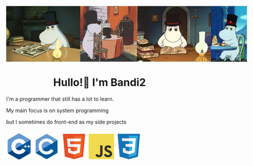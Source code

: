 <div align="center" style="display: flex;">
  <img height="150" src="moomin-papa-reading.gif"  />
  <img height="150" src="moominpapa-with-big-hat.gif"  />
  <img height="150" src="moominpapa-reading-2.gif"  />
  <img height="150" src="arrow-in-head.png"  />
</div>

###

<div>
<h1 align="center">Hullo!👋 I'm Bandi2</h1>
<p>I'm a programmer that still has a lot to learn.</p>
<p>My main focus is on system programming</p>
<p>but I sometimes do front-end as my side projects</p>
</div>

###

<div align="left">
  <img src="https://github.com/devicons/devicon/blob/v2.16.0/icons/cplusplus/cplusplus-original.svg" height="70" alt="cpp logo"  />
  <img src="https://github.com/devicons/devicon/blob/v2.16.0/icons/c/c-original.svg" height="70" alt="c logo"  />
  <img src="https://github.com/devicons/devicon/blob/v2.16.0/icons/html5/html5-original.svg" height="70" alt="html5 icon"/>
  <img src="https://github.com/devicons/devicon/blob/v2.16.0/icons/javascript/javascript-original.svg" height="70" alt="js icon"/>
  <img src="https://github.com/devicons/devicon/blob/v2.16.0/icons/css3/css3-original.svg" height="70" alt="css icon"/>
</div>

###
